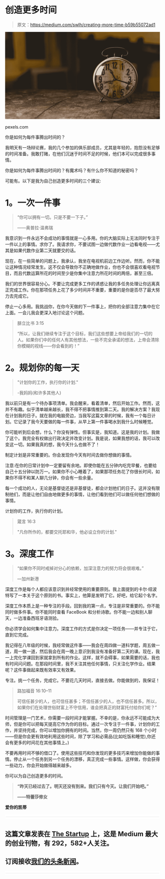# 创造更多时间

> 原文：<https://medium.com/swlh/creating-more-time-b59b55072ad1>

![](img/0e77e96731c354ecc91d7bdef6f0393d.png)

pexels.com

你是如何为每件事腾出时间的？

我明天有一场辩论赛，我的几个参加的俱乐部成员，尤其是年轻的，抱怨没有足够的时间准备。我敢打赌，在他们沉迷于时间不足的时候，他们本可以完成很多事情。

你是如何为每件事腾出时间的？有魔术吗？有什么你不知道的秘密吗？

可能有。以下是我为自己创造更多时间的三个建议:

# **1。一次一件事**

> “你可以拥有一切。只是不要一下子。”
> 
> ――奥普拉·温弗瑞

我意识到一件永远不会成功的事情就是一心多用。你的大脑实际上无法同时专注于一件以上的事情。求你了。我请求你，不要试图一边做代数作业一边看电视——尤其是如果代数作业第二天就要交的话。

现在，在一些简单的问题上，我承认，我坐在电视机前边工作边听。然而，你不能让这种情况经常发生。这不仅会导致你不正确地做作业，你也不会很喜欢看电视节目，而且代数运算所花的时间至少是你集中注意力所花时间的两倍，甚至三倍。

我们的世界很容易分心。不要让完成更多工作的诱惑让我的多任务处理让你远离真正完成工作。你在那项任务上花了多少时间并不重要，重要的是你是否尽了最大努力去完成它。

停止一心多用。我挑战你，在你今天做的下一件事上，把你的全部注意力集中在它上面。一会儿我会更深入地讨论这个问题。

> 腓立比书 3:15
> 
> “所以，让我们继续专注于这个目标，我们这些想要上帝给我们的一切的人。如果你们中的任何人有其他想法，一些不完全承诺的想法，上帝会清除你模糊的视线——你会看到的！”

# **2。规划你的每一天**

> "计划你的工作，执行你的计划."
> 
> -我妈妈(和许多其他人)

我以前只是有一个待办事项清单。我会醒来，看着清单，然后开始工作。然而，这并不有趣。似乎清单越来越长，我不得不把事情推到第二天。我的解决方案？我现在计划我的日子。就在我的电脑旁边，当我写这篇文章的时候，我有一个每日计划。它记录了我今天要做的每一件事，从早上第一件事喝水到我什么时候睡觉。

你可能听到后会想，什么？你没有弹性。但事实是，我知道。这是我的计划。我做了这个。我完全有权做出行政决定并改变计划。我是说，如果我想的话，我可以改变这一切。如果我真的想，我今天什么也做不了！

制定计划是非常重要的。你会发现你今天有时间去做你想做的事情。

注意:在你的日常计划中一定要留有余地。即使你能在五分钟内吃完早餐，也要给自己十五分钟以防万一。如果你不小心睡着了，如果那项任务花了你很长时间，如果你不得不和某人聊几分钟，你会有一些余量。

每一个成功的人，无论是基督徒还是非基督徒，都会计划他们的日子。这并没有限制他们，而是让他们自由地做更多的事情，让他们看到他们可以做任何他们想做的事情。

计划你的工作，执行你的计划。

> 箴言 16:3
> 
> "凡你所作的，都要交托耶和华，他必设立你的计划."

# **3。深度工作**

> “如果你不同时戒掉对分心的依赖，加深注意力的努力将会很艰难。”
> 
> ―加州新港

深度工作是每个人都应该意识到并经常使用的重要原则。我上面提到的卡尔·纽波特写了一本关于这个原则的书。事实上，他算是发明了它。好吧，给它起个名字。

深度工作本质上是一种专注的手段。回到我的第一点，专注是非常重要的。你不能同时做多件事。你不能同时查看 FaceBook 和分析诗歌。你不能一边和别人聊天，一边准备西班牙语测验。

你必须学会如何集中注意力。深度工作的方式是你决定一项任务——并专注于它，直到它完成。

我记得在八年级的时候，我经常做这件事——我会在周四做一道科学题，周五做一道，周一做一道，然后我会在周一晚上意识到我没有准备好第二天的课。现在，我一上完化学课回到家就拿到所有的作业。这样，就不会碍事，如果需要的话，我也有时间问问题。在那段时间里，我不关注其他任何事情，只关注化学作业。结果呢？这件事做起来既有效率又有效果。

专注。挑一个任务，完成它。不要花几天时间，直接去做。你能做到的，我保证！

> 路加福音 16:10–11
> 
> 可信任甚少的人，也可信任甚多；不信任甚少的人，也不信任甚多。所以，如果你们在处理世俗财富上不守信用，谁会把真正的财富托付给你们呢？”

时间管理是一门艺术，你需要一段时间才能掌握。不幸的是，你永远不可能成为大师，但是你可以把每天提高它作为你的目标。通过一次专注于一件事，计划你的工作，并坚持完成，你可以增加你拥有的时间。当然，你一周仍然只有 168 个小时——但是你会更有效地利用这些时间，除了学习和必需品(比如吃饭和睡觉),你还会有更多的时间花在其他事情上。)

不要再用时间不够的借口了。使用这些技巧和你发现的更多技巧来增加你能做的事情。停止从一个任务到另一个任务的漂移，真正完成一些事情。这样做，你会获得一些动力，你会开始做得越来越多。

你可以为自己创造更多的时间。

> **“昨天已经过去了。明天还没有到来。我们只有今天。让我们开始吧。”**
> 
> **――特蕾莎修女**

**爱你的凯蒂**

![](img/731acf26f5d44fdc58d99a6388fe935d.png)

## 这篇文章发表在 [The Startup](https://medium.com/swlh) 上，这是 Medium 最大的创业刊物，有 292，582+人关注。

## 订阅接收[我们的头条新闻](http://growthsupply.com/the-startup-newsletter/)。

![](img/731acf26f5d44fdc58d99a6388fe935d.png)